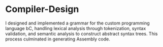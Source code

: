 # Compiler-Design
I designed and implemented a grammar for the custom programming language bC, handling lexical analysis through tokenization, syntax validation, and semantic analysis to construct abstract syntax trees. This process culminated in generating Assembly code.
